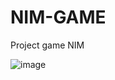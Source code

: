 # NIM-GAME
Project game NIM

![image](https://github.com/KimTai1205/NIM-GAME/assets/124069234/74aea32a-4368-4cbe-bbc9-31275bc6d4ff)
